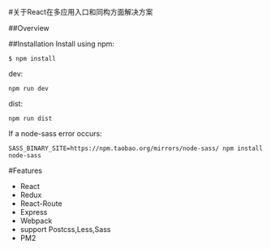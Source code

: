 #关于React在多应用入口和同构方面解决方案

##Overview

##Installation
Install using npm:

```
$ npm install
```

dev:

```
npm run dev
```

dist:

```
npm run dist
```

If a node-sass error occurs:

```
SASS_BINARY_SITE=https://npm.taobao.org/mirrors/node-sass/ npm install node-sass
```

#Features

- React
- Redux
- React-Route
- Express
- Webpack
- support Postcss,Less,Sass
- PM2